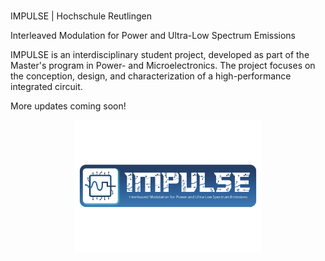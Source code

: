 #
IMPULSE | Hochschule Reutlingen

Interleaved Modulation for Power and Ultra-Low Spectrum Emissions

IMPULSE is an interdisciplinary student project, developed as part of the Master's program in Power- and Microelectronics. 
The project focuses on the conception, design, and characterization of a high-performance integrated circuit.

More updates coming soon!

<p align="center">
  <img src="/assets/images/impulse_logo_wide.pdf" alt="IMPULSE Logo" width="300"/>
</p>

